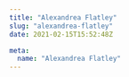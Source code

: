```yaml
---
title: "Alexandrea Flatley"
slug: "alexandrea-flatley"
date: 2021-02-15T15:52:48Z

meta:
  name: "Alexandrea Flatley"
---
```


